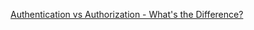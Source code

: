 
[Authentication vs Authorization - What's the Difference?](https://www.freecodecamp.org/news/whats-the-difference-between-authentication-and-authorisation)

